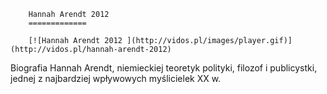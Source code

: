 
        Hannah Arendt 2012 
        =============
        
        [![Hannah Arendt 2012 ](http://vidos.pl/images/player.gif)](http://vidos.pl/hannah-arendt-2012)
        
        
 Biografia Hannah Arendt, niemieckiej teoretyk polityki, filozof i publicystki, jednej z najbardziej wpływowych myślicielek XX w.
    